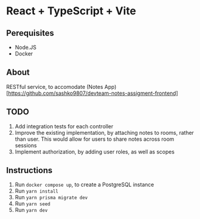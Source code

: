 # React + TypeScript + Vite

## Perequisites

- Node.JS
- Docker

## About

RESTful service, to accomodate (Notes App)[https://github.com/sashko9807/devteam-notes-assigment-frontend]

## TODO

1. Add integration tests for each controller
2. Improve the existing implementation, by attaching notes to rooms, rather than user. This would allow for users to share notes across room sessions
3. Implement authorization, by adding user roles, as well as scopes

## Instructions

1. Run `docker compose up`, to create a PostgreSQL instance
2. Run `yarn install`
3. Run `yarn prisma migrate dev`
4. Run `yarn seed`
5. Run `yarn dev`
